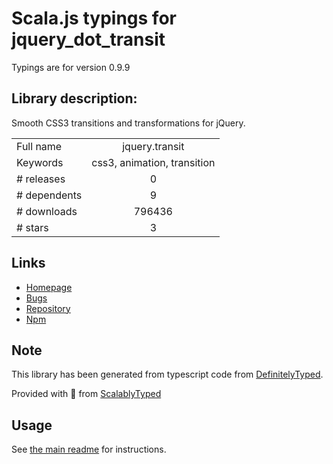 
# Scala.js typings for jquery_dot_transit

Typings are for version 0.9.9

## Library description:
Smooth CSS3 transitions and transformations for jQuery.

|                    |                 |
| ------------------ | :-------------: |
| Full name          | jquery.transit |
| Keywords           | css3, animation, transition |
| # releases         | 0 |
| # dependents       | 9 |
| # downloads        | 796436 |
| # stars            | 3 |

## Links
- [Homepage](http://ricostacruz.com/jquery.transit)
- [Bugs](https://github.com/rstacruz/jquery.transit/issues)
- [Repository](https://github.com/rstacruz/jquery.transit)
- [Npm](https://www.npmjs.com/package/jquery.transit)
    


## Note
This library has been generated from typescript code from [DefinitelyTyped](https://definitelytyped.org).

Provided with :purple_heart: from [ScalablyTyped](https://github.com/oyvindberg/ScalablyTyped)

## Usage
See [the main readme](../../readme.md) for instructions.


